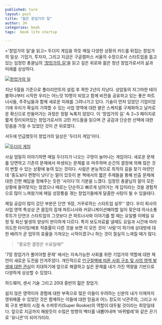 ```yaml
---
published: ture
layout: post
title: "젊은 창업가의 일"
author: JH
categories: book
tags:  book life startup

---
```


<'창업가의 일'을 읽고> 두더지 게임을 하듯 매일 다양한 상황의 카드를 뒤집는 창업가의 일상. 기업가, 투자자, 그리고 지금은 구글캠퍼스 서울의 수장으로서 스타트업을 돕고 있는 임정민 총괄님의 ['창업가의 길'](http://www.kyobobook.co.kr/product/detailViewKor.laf?ejkGb=KOR&barcode=9791187289197#N)을 읽고 깊은 위로와 젊은 청년 창업가로서의 삶과 미래를 상상하다.

[![창업가의 일]({{site.baseurl}}/images/jm_book_cover.jpg)](http://www.kyobobook.co.kr/product/detailViewKor.laf?ejkGb=KOR&barcode=9791187289197#N)

지난 5월을 기준으로 폴라리언트의 설립 후 꽉찬 2년이 지났다. 상암동의 자그마한 테이블하나부터 시작한 우리는 어느덧 10명이 되었고 함께 비전을 공유하고 있는 좋은 파트너사들, 주주님들과 함께 새로운 미래를 그려나가고 있다. 기술이 먼저 있었던 기업이었기에 우리가 확실히 기여할 수 있는 사업 영역에 대한 옅은 스케치를 구체화하고 날카로운 확신으로 만들어가는 과정은 정말 녹록치 않았다. 이 '창업가의 길' 속 2~3 페이지로 짧게 정리되어있는 창업가로서의 고민 카드들을 읽으며 큰 공감과 단순한 선택에 대한 믿음을 가질 수 있었던 것이 큰 위로였다.

서두에 언급했듯이 창업가의 일상은 '두더지 게임'이다.

[![두더지 게임]({{site.baseurl}}/images/dooduji_pic.png)](https://lh3.ggpht.com/wyeNZWQhbek6FhYaY18RR042VFsqNtg60Eci1Lwtnj7ffYR8YLr2_AQyFlBUrXcjOg=w300)

사실 엄밀히 이야기하면 매일 두더지가 나오는 구멍이 늘어나는 게임이다. 새로운 문제를 당면하고 기존의 문제에서 파생되는 문제를 또 마주하며 순간의 결정에 의해 많은 것이 변할 수 있는 상황에 놓여 있는 것이다. 사람은 본능적으로 최적의 길을 찾기 마련인데 '중도보다 편향이 낫다'는 말이 있듯이 본 책에서의 짧은 주제들을 통해 빈출 문제에 대한 간편 해답을 정해주는 듯한 '사이다'의 기분을 느꼈다. 임정민 총괄님의 말이 모든 상황에 들어맞지는 않겠으나 때로는 단순하고 빠르게 넘어가는 게 답이라는 것을 경험적으로 많이 느껴왔기에 매일 성장통을 겪는 창업가들에게 달콤한 사탕이 될 수 있을테다.

제일 공감이 많이 갔던 부분은 단연 '6장, 거꾸로하는 스타트업 실무'' 였다. 우리 회사의 사업 영역 특성상 큰 몸집의 잠재 파트너사와 커뮤니케이션해야할 일이 잦은데 의사소통 루트가 단연코 스타트업의 그것보다 큰 파트너사와 이야기를 할 때는 요일별 이메일 요청 및 회신 발생의 양상이 판이하게 다르다. 특히 보도자료를 낼때도 요일과 시간에 따라 의도한 타이밍/배포 적중률이 다른 것을 보면 이 모든 것이 '사람'이 하기에 상대방에 대한 배려가 곧 업무의 효율을 가져오는 시작이겠구나 하는 것이 절실히 느껴질 때가 많다. 

> "중요한 결정은 수요일에!"

'7장 창업가가 풀어야할 문제' 에서는 지속가능한 사회를 위한 기업가의 역할에 대한 제언이 새로운 도전을 안겨주었다. 개인적으로 [인구절벽에 따른 사회 구조 및 사업 영역 발생에 대한 관심](https://brunch.co.kr/@cataglyphis/3)이 지대하기에 앞으로 해결하고 싶은 문제를 내가 가진 역량을 기반으로 다양하게 상상할 수 있었다.

하드웨어, 센서 기술 그리고 20대 중반의 젋은 창업가.

쉽지 않은 영역이자 경험에 대한 부족으로 많은 이들이 우려하는 신분의 내가 이제까지 영위해올 수 있었던 것은 함께하는 이들에 대한 믿음과 어느 정도의 낙관주의, 그리고 사회 구조 변화의 시점 속 수퍼루키(Super Rookie)의 역할이 대두될 것이라는 희망일테다. 앞으로 지금까지 해왔듯이 수많은 방향의 벡터를 내뿜어내며 '바퀴벌레'와 같은 끈기로 '유니콘'이 되어가리라.


